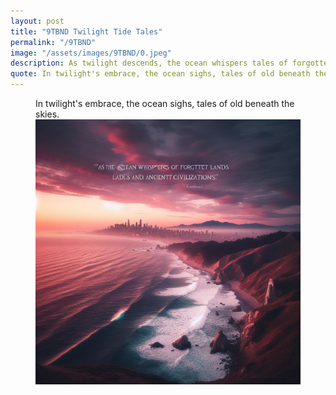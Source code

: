 ```yaml
---
layout: post
title: "9TBND Twilight Tide Tales"
permalink: "/9TBND"
image: "/assets/images/9TBND/0.jpeg"
description: As twilight descends, the ocean whispers tales of forgotten lands and ancient civilizations.
quote: In twilight's embrace, the ocean sighs, tales of old beneath the skies.
---
```


<figure>
  <figcaption>In twilight's embrace, the ocean sighs, tales of old beneath the skies.</figcaption>
  <img src="/assets/images/9TBND/0.jpeg" alt="As twilight descends, the ocean whispers tales of forgotten lands and ancient civilizations." title="As twilight descends, the ocean whispers tales of forgotten lands and ancient civilizations.">
</figure>

